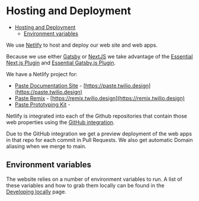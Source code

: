 # Hosting and Deployment

- [Hosting and Deployment](#hosting-and-deployment)
  - [Environment variables](#environment-variables)

We use [Netlify](https://netlify.com/) to host and deploy our web site and web apps.

Because we use either [Gatsby](https://www.gatsbyjs.com/) or [NextJS](https://nextjs.org/) we take advantage of the [Essential Next.js Plugin](https://docs.netlify.com/integrations/frameworks/next-js/#essential-next-js-build-plugin) and [Essential Gatsby.js Plugin](https://docs.netlify.com/integrations/frameworks/gatsby/#essential-gatsby-build-plugin).

We have a Netlify project for:

- [Paste Documentation Site](https://app.netlify.com/sites/paste-docs/overview) - [https://paste.twilio.design](https://paste.twilio.design)
- [Paste Remix](https://app.netlify.com/sites/paste-theme-designer/overview) - [https://remix.twilio.design](https://remix.twilio.design)
- [Paste Prototyping Kit](https://app.netlify.com/sites/paste-prototype-kit/overview) -

Netlify is integrated into each of the Github repositories that contain those web properties using the [GitHub integration](https://github.com/apps/netlify).

Due to the GitHub integration we get a preview deployment of the web apps in that repo for each commit in Pull Requests. We also get automatic Domain aliasing when we merge to main.

## Environment variables

The website relies on a number of environment variables to run. A list of these variables and how to grab them locally can be found in the [Developing locally](./developing-locally.md) page.
